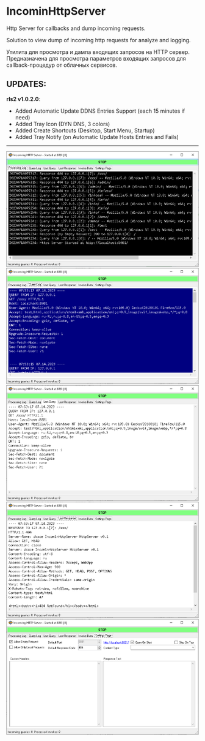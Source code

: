 # IncominHttpServer

Http Server for callbacks and dump incoming requests.    

Solution to view dump of incoming http requests for analyze and logging.    

Утилита для просмотра и дампа входящих запросов на HTTP сервер.    
Предназначена для просмотра параметров входящих запросов для callback-процедур от облачных сервисов.    

**UPDATES**:    
--------
**rls2 v1.0.2.0**:    
- Added Automatic Update DDNS Entries Support (each 15 minutes if need)
- Added Tray Icon (DYN DNS, 3 colors)
- Added Create Shortcuts (Desktop, Start Menu, Startup)
- Added Tray Notify (on Automatic Update Hosts Entries and Fails)
--------
<img src="images/im1.png"/>        
<img src="images/im2.png"/>        
<img src="images/im3.png"/>        
<img src="images/im4.png"/>        
<img src="images/im5.png"/>        
